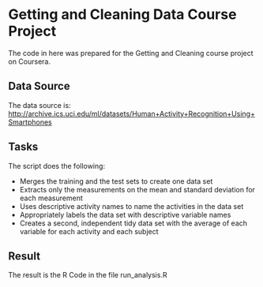 # Getting and Cleaning Data Course Project
The code in here was prepared for the Getting and Cleaning course project on Coursera.
## Data Source
The data source is: http://archive.ics.uci.edu/ml/datasets/Human+Activity+Recognition+Using+Smartphones 
## Tasks
The script does the following:
* Merges the training and the test sets to create one data set
* Extracts only the measurements on the mean and standard deviation for each measurement
* Uses descriptive activity names to name the activities in the data set
* Appropriately labels the data set with descriptive variable names
* Creates a second, independent tidy data set with the average of each variable for each activity and each subject
## Result
The result is the R Code in the file run_analysis.R
